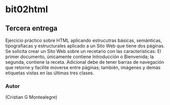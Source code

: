 # bit02html
## Tercera entrega

Ejercicio práctico sobre HTML aplicando estrucutras básicas, semánticas, tipografiacas y estructurales aplicado a un Sito Web que tiene dos páginas. Se solicita crear un Sito Web sobre un recetario con las características: El primer documento, únicamente contiene Introducción o Bienvenida; la segunda, contiene la receta. Adicional debe de tener barras de navegación que retorne y facilite moverse entre páginas; también, imágenes y demás etiquetas vistas en las últimas tres clases.

### Autor

(Cristian G Montealegre)